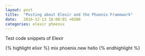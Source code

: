 ```yaml
---
layout: post
title:  "Posting about Elexir and the Phoenix Framework"
date:   2016-12-13 18:00:01 +0200
categories: elexir phoenix
---
```


Test code snippets of Elexir

{% highlight elixir %}
mix phoenix.new hello
{% endhighlight %}
